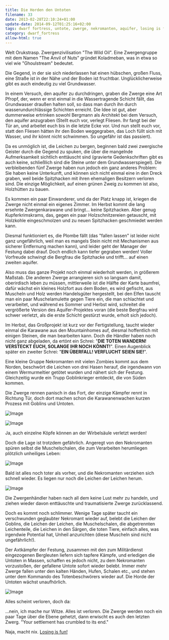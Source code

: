 ```yaml
---
title: Die Horden den Untoten
filename: 33
date: 2013-02-28T22:10:24+01:00
update-date: 2014-09-12T01:25:16+02:00
tags: dwarf fortress, untote, zwerge, nekromanten, aquifer, losing is fun
category: dwarf_fortress
allow-html: true
---
```


<p>Welt Orukstrasp. Zwergenzivilisation "The Wild Oil". Eine Zwergengruppe mit dem Namen "The Anvil of Nuts" gründet Koladmeban, was in etwa so viel wie "Ghoulstream" bedeutet.</p>

<p>Die Gegend, in der sie sich niederlassen hat einen hübschen, großen Fluss, eine Straße ist in der Nähe und der Boden ist fruchtbar. Unglücklicherweise gibt es auch eindeutig zu viel Grundwasser.</p>

<p>In einem Versuch, den aquifer zu durchdringen, graben die Zwerge eine Art Pfropf, der, wenn er erst einmal in die Wassertragende Schicht fällt, das Grundwasser draußen halten soll, so dass man durch ihn durch wasserundurchlässige Schichten erreicht. Die Idee ist gut, aber dummerweise ertrinken sowohl Bergmann als Architekt bei dem Versuch, den aquifer anzugraben (Stellt euch vor, verlegt Fliesen. Ihr fangt bei der Tür an, und arbeitet euch bis in die letzte Ecke vor. Und nun stellt euch vor, statt den Fliesen hätten ihr den Boden weggegraben, das Loch füllt sich mit Wasser, und ihr könnt nicht schwimmen. So ungefähr ist das passiert).</p>

<p>Da es unmöglich ist, die Leichen zu bergen, beginnen bald zwei zwergische Geister durch die Gegend zu spuken, die über die mangelnde Aufmerksamkeit sichtlich enttäuscht sind (gravierte Gedenkschriften gibt es auch keine, schließlich sind die Steine <em>unter</em> dem Grundwasserspiegel). Die verbleibenden fünf Zwerge haben nun jedoch ein ganz anderes Problem: Sie haben keine Unterkunft, und können sich nicht einmal eine in den Dreck graben, weil beide Spitzhacken mit ihren ehemaligen Besitzern verloren sind. Die einzige Möglichkeit, auf einen grünen Zweig zu kommen ist also, Holzhütten zu bauen.</p>

<p>Es kommen ein paar Einwanderer, und da der Platz knapp ist, kriegen die Zwerge nicht einmal ein eigenes Zimmer. Im Herbst kommt die lang ersehnte Zwergenkarawane und bringt... keine Spitzhacken. Aber genug Kupferkrimskrams, das, gegen ein paar Holzschnitzereien getauscht, mit Holzkohle eingeschmolzen und zu neuen Spitzhacken geschmiedet werden kann.</p>

<p>Diesmal funktioniert es, die Plombe fällt (das "fallen lassen" ist leider nicht ganz ungefährlich, weil man es mangels Stein nicht mit Mechanismen aus sicherer Entfernung machen kann), und leider geht der Manager der Festung dabei drauf. Doch endlich kann tiefer gegraben werden! Voller Vorfreude schwingt die Bergfrau die Spitzhacke und trifft... auf einen zweiten aquifer.</p>

<p>Also muss das ganze Projekt noch einmal wiederholt werden, in größerem Maßstab. Die anderen Zwerge arrangieren sich so langsam damit, oberirdisch leben zu müssen, mittlerweile ist die Hälfte der Karte baumfrei, dafür wächst ein kleines Holzfort aus dem Boden, es wird gefischt, aus Muscheln und Holz werden Handelsgüter hergestellt, bei den Elfen tauscht man ein paar Muschelamulette gegen Tiere ein, die man schlachtet und verarbeitet, und während es Sommer und Herbst wird, schreitet die vergrößerte Version des Aquifer-Projektes voran (die beste Bergfrau wird schwer verletzt, als die erste Schicht gestürzt wurde, erholt sich jedoch).</p>

<p>Im Herbst, das Großprojekt ist kurz vor der Fertigstellung, taucht wieder einmal die Karawane aus den Mountainhomes auf, diesmal hoffentlich mit einigen Steinen, die man bearbeiten kann. Doch die Händler haben noch nicht ganz abgeladen, da ertönt ein Schrei: "<strong>DIE TOTEN WANDERN! VERSTECKT EUCH, SOLANGE IHR NOCH KÖNNT!</strong>". Einen Augenblick später ein zweiter Schrei: "<strong>EIN ÜBERFALL! VERFLUCHT SEIEN SIE!</strong>".</p>

<p>Eine kleine Gruppe Nekromanten mit vielen Zombies kommt aus dem Norden, beschwört die Leichen von drei Hasen herauf, die irgendwann von einem Wermurmeltier getötet wurden und nähert sich der Festung. Gleichzeitig wurde ein Trupp Goblinkrieger entdeckt, die von Süden kommen.</p>

<p>Die Zwerge rennen panisch in das Fort, der einzige Kämpfer rennt in Richtung Tür, doch dort machen schon die Karawanenwachen kurzen Prozess mit Goblins und Untoten.</p>

<p><img src="https://www.strangerthanusual.de/hosted_files/5/download" alt="Image"></p>

<p><img src="https://www.strangerthanusual.de/hosted_files/3/download" alt="Image"></p>

<p>Ja, auch einzelne Köpfe können an der Wirbelsäule verletzt werden!</p>

<p>Doch die Lage ist trotzdem gefährlich. Angeregt von den Nekromanten spüren selbst die Muschelschalen, die zum Verarbeiten herumliegen plötzlich unheiliges Leben:</p>

<p><img src="https://www.strangerthanusual.de/hosted_files/1/download" alt="Image"></p>

<p>Bald ist alles noch toter als vorher, und die Nekromanten verziehen sich schnell wieder. Es liegen nur noch die Leichen der Leichen herum.</p>

<p><img src="https://www.strangerthanusual.de/hosted_files/2/download" alt="Image"></p>

<p>Die Zwergenhändler haben nach all dem keine Lust mehr zu handeln, und ziehen wieder davon enttäuschte und traumatisierte Zwerge zurücklassend.</p>

<p>Doch es kommt noch schlimmer. Wenige Tage später taucht ein verschwunden geglaubter Nekromant wieder auf, belebt die Leichen der Goblins, die Leichen der Leichen, die Muschelschalen, die abgetrennten Leichenteile, die Leichen in den Särgen, die toten Tiere, einfach alles, was irgendwie Potential hat, Unheil anzurichten (diese Muscheln sind nicht ungefährlich!).</p>

<p>Der Axtkämpfer der Festung, zusammen mit den zum Militärdienst eingezogenen Bergleuten liefern sich tapfere Kämpfe, und erledigen die Untoten in Massen, schaffen es jedoch nicht, zu dem Nekromanten vorzustoßen, der gefallene Untote sofort wieder belebt. Immer mehr Zwerge fallen unter den kalten Händen, Hufen, Schalen etc., und stehen unter dem Kommando des Totenbeschwörers wieder auf. Die Horde der Untoten wächst unaufhörlich.</p>

<p><img src="https://www.strangerthanusual.de/hosted_files/4/download" alt="Image"></p>

<p>Alles scheint verloren, doch da:</p>

<p>...nein, ich mache nur Witze. Alles ist verloren. Die Zwerge werden noch ein paar Tage über die Ebene gehetzt, dann erwischt es auch den letzten Zwerg. "Your settlement has crumbled to its end."</p>

<p>Naja, macht nix. <a href="http://dwarffortresswiki.org/index.php/Fun">Losing is fun!</a></p>




